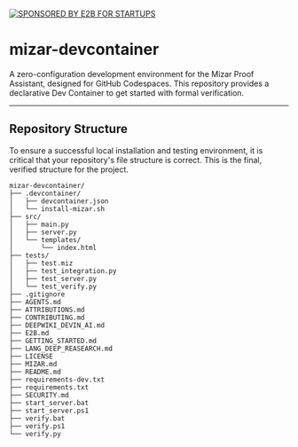 
[![SPONSORED BY E2B FOR STARTUPS](https://img.shields.io/badge/SPONSORED%20BY-E2B%20FOR%20STARTUPS-ff8800?style=for-the-badge)](https://e2b.dev/startups)


# mizar-devcontainer

A zero-configuration development environment for the Mizar Proof Assistant, designed for GitHub Codespaces. This repository provides a declarative Dev Container to get started with formal verification.

---

## Repository Structure

To ensure a successful local installation and testing environment, it is critical that your repository's file structure is correct. This is the final, verified structure for the project.

```text
mizar-devcontainer/
├── .devcontainer/
│   ├── devcontainer.json
│   └── install-mizar.sh
├── src/
│   ├── main.py
│   ├── server.py
│   └── templates/
│       └── index.html
├── tests/
│   ├── test.miz
│   ├── test_integration.py
│   ├── test_server.py
│   └── test_verify.py
├── .gitignore
├── AGENTS.md
├── ATTRIBUTIONS.md
├── CONTRIBUTING.md
├── DEEPWIKI_DEVIN_AI.md
├── E2B.md
├── GETTING_STARTED.md
├── LANG_DEEP_REASEARCH.md
├── LICENSE
├── MIZAR.md
├── README.md
├── requirements-dev.txt
├── requirements.txt
├── SECURITY.md
├── start_server.bat
├── start_server.ps1
├── verify.bat
├── verify.ps1
└── verify.py
